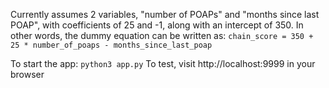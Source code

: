 Currently assumes 2 variables, "number of POAPs" and "months since last POAP", with coefficients of
25 and -1, along with an intercept of 350. In other words, the dummy equation can be written as:
`chain_score = 350 + 25 * number_of_poaps - months_since_last_poap`


To start the app: `python3 app.py`
To test, visit http://localhost:9999 in your browser